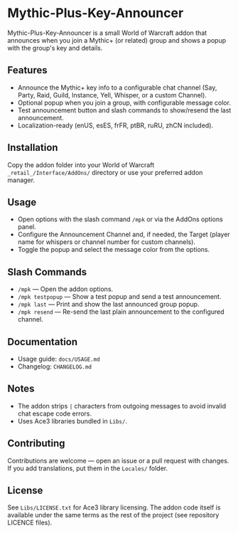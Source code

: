 # Mythic-Plus-Key-Announcer

Mythic-Plus-Key-Announcer is a small World of Warcraft addon that announces when you join a Mythic+ (or related) group and shows a popup with the group's key and details.

## Features

- Announce the Mythic+ key info to a configurable chat channel (Say, Party, Raid, Guild, Instance, Yell, Whisper, or a custom Channel).
- Optional popup when you join a group, with configurable message color.
- Test announcement button and slash commands to show/resend the last announcement.
- Localization-ready (enUS, esES, frFR, ptBR, ruRU, zhCN included).

## Installation

Copy the addon folder into your World of Warcraft `_retail_/Interface/AddOns/` directory or use your preferred addon manager.

## Usage

- Open options with the slash command `/mpk` or via the AddOns options panel.
- Configure the Announcement Channel and, if needed, the Target (player name for whispers or channel number for custom channels).
- Toggle the popup and select the message color from the options.

## Slash Commands

- `/mpk` — Open the addon options.
- `/mpk testpopup` — Show a test popup and send a test announcement.
- `/mpk last` — Print and show the last announced group popup.
- `/mpk resend` — Re-send the last plain announcement to the configured channel.

## Documentation

- Usage guide: `docs/USAGE.md`
- Changelog: `CHANGELOG.md`

## Notes

- The addon strips `|` characters from outgoing messages to avoid invalid chat escape code errors.
- Uses Ace3 libraries bundled in `Libs/`.

## Contributing

Contributions are welcome — open an issue or a pull request with changes. If you add translations, put them in the `Locales/` folder.

## License

See `Libs/LICENSE.txt` for Ace3 library licensing. The addon code itself is available under the same terms as the rest of the project (see repository LICENCE files).
